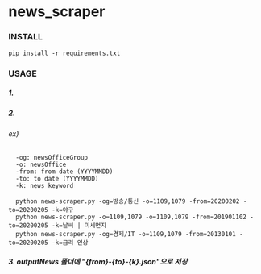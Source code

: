 # news_scraper

### INSTALL

  
    pip install -r requirements.txt



### USAGE


  ##### 1. 


  ##### 2. 


  ###### ex)


      -og: newsOfficeGroup
      -o: newsOffice
      -from: from date (YYYYMMDD)
      -to: to date (YYYYMMDD)
      -k: news keyword

      python news-scraper.py -og=방송/통신 -o=1109,1079 -from=20200202 -to=20200205 -k=야구
      python news-scraper.py -o=1109,1079 -o=1109,1079 -from=201901102 -to=20200205 -k=날씨 | 미세먼지
      python news-scraper.py -og=경제/IT -o=1109,1079 -from=20130101 -to=20200205 -k=금리 인상







  ##### 3. outputNews 폴더에 "{from}-{to}-{k}.json"으로 저장


